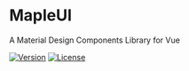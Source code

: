 # MapleUI
A Material Design Components Library for Vue

 <a href="https://www.npmjs.com/package/maple-ui"><img src="https://img.shields.io/npm/v/maple-ui.svg" alt="Version"></a>
  <a href="https://www.npmjs.com/package/maple-ui"><img src="https://img.shields.io/npm/l/maple-ui.svg" alt="License"></a>
